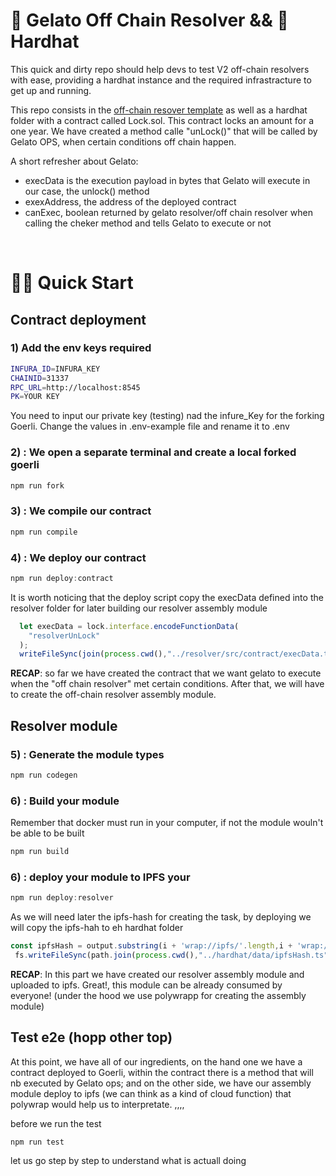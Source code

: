 



# 🍦 Gelato Off Chain Resolver &&  👷 Hardhat

This quick and dirty repo should help devs to test V2 off-chain resolvers with ease, providing a hardhat instance and the required infrastracture to get up and running.

This repo consists in the [off-chain resover template](https://github.com/gelatodigital/off-chain-resolver-template) as well as a hardhat folder with a contract called Lock.sol. This contract locks an amount for a one year. We have created a method calle "unLock()" that will be called by Gelato OPS, when certain conditions off chain happen.


A short refresher about Gelato:
- execData is the execution payload in bytes that Gelato will execute in our case, the unlock() method
- exexAddress, the address of the deployed contract 
- canExec, boolean returned by gelato resolver/off chain resolver when calling the cheker method and tells Gelato to execute or not


&nbsp; 

# 🏄‍♂️ Quick Start


## Contract deployment

### 1) Add the env keys required 

```bash
INFURA_ID=INFURA_KEY
CHAINID=31337
RPC_URL=http://localhost:8545
PK=YOUR KEY
```
You need to input our private key (testing) nad the infure_Key for the forking Goerli. Change the values in .env-example file and rename it to .env
  &nbsp;  
### 2) : We open a separate terminal and create a local forked goerli 
```javascript
npm run fork
```

### 3) : We  compile our contract
```javascript
npm run compile
```


### 4) : We deploy our contract
```javascript
npm run deploy:contract
```
It is worth noticing that the deploy script copy the execData defined into the resolver folder for later building our resolver assembly module

```javascript
  let execData = lock.interface.encodeFunctionData(
    "resolverUnLock"
  );
  writeFileSync(join(process.cwd(),"../resolver/src/contract/execData.ts"),`export const  execData = "${execData}";`)

```
**RECAP**: so far we have created the contract that we want gelato to execute when the "off chain resolver" met certain conditions. After that, we will have to create the off-chain resolver assembly module.

## Resolver module

### 5) : Generate the module types
```javascript
npm run codegen
```

### 6) : Build your module
Remember that docker must run in your computer, if not the module wouln't be able to be built
```javascript
npm run build
```

### 6) : deploy  your module to IPFS your
```javascript
npm run deploy:resolver
```
As we will need later the ipfs-hash for creating the task, by deploying we will copy the ipfs-hah to eh hardhat folder

```javascript
const ipfsHash = output.substring(i + 'wrap://ipfs/'.length,i + 'wrap://ipfs/'.length + 46);
 fs.writeFileSync(path.join(process.cwd(),"../hardhat/data/ipfsHash.ts"),`export const  ipfsHash = "${ipfsHash}";`)
```

**RECAP**: In this part we have created our resolver assembly module and uploaded to ipfs. Great!, this module can be already consumed by everyone! (under the hood we use polywrapp for creating the assembly module)

## Test e2e (hopp other top)
At this point, we have all of our ingredients, on the hand one we have a contract deployed to Goerli, within the contract there is a method that will nb executed by Gelato ops; and on the other side, we have our assembly module deploy to ipfs (we can think as a kind of cloud function) that polywrap would help us to interpretate. ,,,,

before we run the test
```javasript
npm run test
```
let us go step by step to understand what is actuall doing




